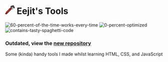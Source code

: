 # <img src="https://github.com/Eejit43/Eejit43.github.io/blob/main/favicons/icon.png?raw=true" alt="Eejit's Tools Logo (Wrench)" width="30"/> Eejit's Tools

![60-percent-of-the-time-works-every-time](https://forthebadge.com/images/badges/60-percent-of-the-time-works-every-time.svg)
![0-percent-optimized](https://forthebadge.com/images/badges/0-percent-optimized.svg)
![contains-tasty-spaghetti-code](https://forthebadge.com/images/badges/contains-tasty-spaghetti-code.svg)

### Outdated, view the [new repository](https://github.com/Eejit43/eejitstools-v2)

Some (kinda) handy tools I made whilst learning HTML, CSS, and JavaScript
